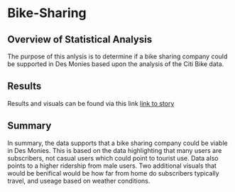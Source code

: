 # Bike-Sharing

## Overview of Statistical Analysis
The purpose of this anlysis is to determine if a bike sharing company could be supported in Des Monies based upon the analysis of the Citi Bike data.


## Results
Results and visuals can be found via this link [link to story](https://public.tableau.com/views/bikesharing_16329590859310/Bike-SharinginDesMoines?:language=en-US&publish=yes&:display_count=n&:origin=viz_share_link) 

## Summary
In summary, the data supports that a bike sharing company could be viable in Des Monies.  This is based on the data highlighting that many users are subscribers, not casual users which could point to tourist use.  Data also points to a higher ridership from male users.  Two additional visuals that would be benifical would be how far from home do subscribers typically travel, and useage based on weather conditions.
